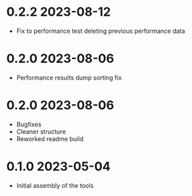 # 0.2.2 2023-08-12

- Fix to performance test deleting previous performance data

# 0.2.0 2023-08-06

- Performance results dump sorting fix

# 0.2.0 2023-08-06

- Bugfixes
- Cleaner structure
- Reworked readme build

# 0.1.0 2023-05-04

- Initial assembly of the tools
